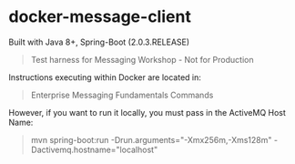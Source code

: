 docker-message-client
=======================

Built with Java 8+, Spring-Boot (2.0.3.RELEASE)

>Test harness for Messaging Workshop - Not for Production

Instructions executing within Docker are located in: 

> Enterprise Messaging Fundamentals Commands

However, if you want to run it locally, you must pass in the ActiveMQ Host Name:

> mvn spring-boot:run -Drun.arguments="-Xmx256m,-Xms128m" -Dactivemq.hostname="localhost"